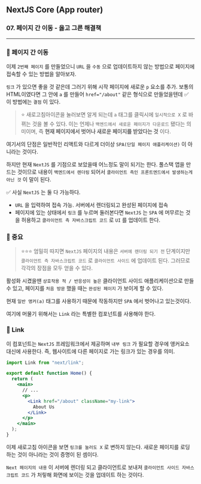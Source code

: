 ## NextJS Core (App router)

### 07. 페이지 간 이동 - 옳고 그른 해결책

---

### 📌 페이지 간 이동

이제 `2번째 페이지` 를 만들었으니 `URL` 을 `수동` 으로 업데이트하지 않는 방법으로 페이지에 접속할 수 있는 방법을 알아보자.

`링크` 가 있으면 좋을 것 같은데 그러기 위해 시작 페이지에 새로운 `p` 요소를 추가. 보통의 HTML이였다면 그 안에 `a` 를 만들어 `href="/about"` 같은 형식으로 만들었을텐데 ✅ 이 방법에는 `결점` 이 있다.

> ⭐️ 새로고침아이콘을 눌러보면 알게 되는데 `a` 태그를 클릭시에 `일시적으로 X` 로 바뀌는 것을 볼 수 있다. 이는 언제나 `백엔드에서 새로운 페이지가 다운로드` 됐다는 의미이며, 즉 **현재 페이지에서 벗어나 새로운 페이지를 받았다는 것** 이다.

여기서의 단점은 일반적인 리액트와 다르게 더이상 `SPA(단일 페이지 애플리케이션)` 이 아니라는 것이다.

하지만 현재 `NextJS` 를 기점으로 보았을때 어느정도 말이 되기는 한다. 풀스택 앱을 만드는 것이므로 내용이 `백엔드에서 렌더링` 되어서 `클라이언트 측인 프론트엔드에서 발생하는게 아닌 것` 이 말이 된다.

✅ 사실 `NextJS` 는 둘 다 가능하다.

- `URL` 을 입력하여 접속 가능. 서버에서 렌더링되고 완성된 페이지에 접속
- 페이지에 있는 상태에서 `링크` 를 누르며 둘러본다면 `NextJS` 는 `SPA` 에 머무르는 것을 허용하고 `클라이언트 측 자바스크립트 코드` 로 `UI` 를 업데이트 한다.

### 📌 중요

> ⭐️⭐️⭐️ 엄밀히 따지면 `NextJS` 페이지의 내용은 `서버에 렌더링 되기 전` 단계이지만 `클라이언트 측 자바스크립트 코드` 로 `클라이언트 사이드` 에 업데이트 된다.
> 그러므로 각각의 장점을 모두 얻을 수 있다.

활성화 시켰을땐 `상호작용 적 / 반응성이 높은` 클라이언트 사이드 애플리케이션으로 만들 수 있고, 페이지를 `처음 방문` 했을 때는 `완성된 페이지` 가 보이게 할 수 있다.

현재 `일반 앵커(a)` 태그를 사용하기 때문에 작동하지만 `SPA` 에서 벗어나고 있는것이다.

여기에 머물기 위해서는 `Link` 라는 특별한 컴포넌트를 사용해야 한다.

### 📌 Link

이 컴포넌트는 `NextJS` 프레임워크에서 제공하며 `내부 링크` 가 필요할 경우에 앵커요소 대신에 사용한다.
즉, 웹사이트에 다른 페이지로 가는 링크가 있는 경우를 의미.

```jsx
import Link from "next/link";

export default function Home() {
  return (
    <main>
      // ...
      <p>
        <Link href="/about" className="my-link">
          About Us
        </Link>
      </p>
    </main>
  );
}
```

이제 새로고침 아이콘을 보면 `링크를 눌러도 X` 로 변하지 않는다. 새로운 페이지를 로딩하는 것이 아니라는 것이 증명이 된 셈이다.

`Next 페이지의 내용` 이 서버에 렌더링 되고 클라이언트로 보내져 `클라이언트 사이드 자바스크립트 코드` 가 처맇해 화면에 보이는 것을 업데이트 하는 것이다.
